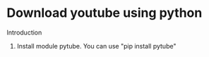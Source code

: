# Download youtube using python

Introduction
1. Install module pytube. You can use "pip install pytube"
